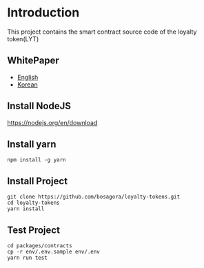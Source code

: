 # Introduction

This project contains the smart contract source code of the loyalty token(LYT)

## WhitePaper

-   [English](docs%2FLYT_TokenWhitePaper_EN.pdf)
-   [Korean](docs%2FLYT_TokenWhitePaper_KO.pdf)

## Install NodeJS

https://nodejs.org/en/download

## Install yarn

```shell
npm install -g yarn
```

## Install Project

```shell
git clone https://github.com/bosagora/loyalty-tokens.git
cd loyalty-tokens
yarn install
```

## Test Project

```shell
cd packages/contracts
cp -r env/.env.sample env/.env
yarn run test
```
